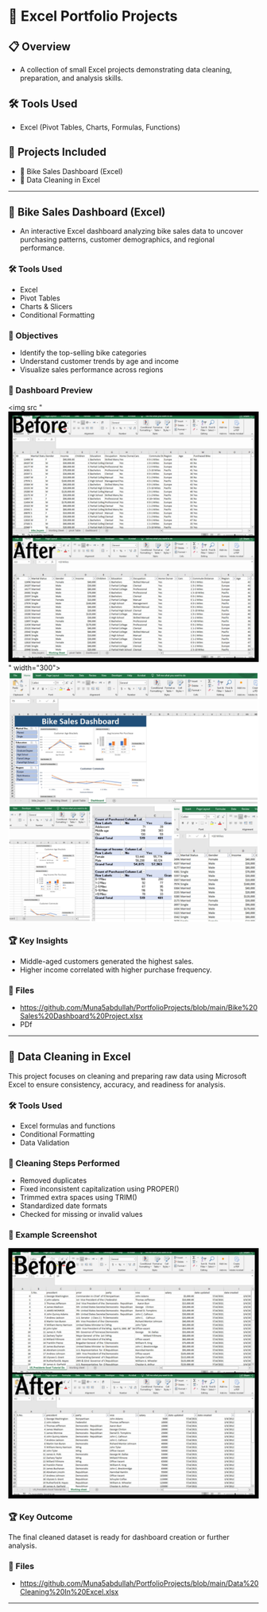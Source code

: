 # 📁 Excel Portfolio Projects

## 📋 Overview
-  A collection of small Excel projects demonstrating data cleaning, preparation, and analysis skills.

## 🛠 Tools Used
- Excel (Pivot Tables, Charts, Formulas, Functions)

## 📂 Projects Included
- 🚴 Bike Sales Dashboard (Excel)
- 🧹 Data Cleaning in Excel

---

## 🚴 Bike Sales Dashboard (Excel)

 -  An interactive Excel dashboard analyzing bike sales data to uncover purchasing patterns, customer demographics, and regional performance.

 ### 🛠 Tools Used
- Excel  
- Pivot Tables  
- Charts & Slicers  
- Conditional Formatting

### 🎯 Objectives
- Identify the top-selling bike categories  
- Understand customer trends by age and income  
- Visualize sales performance across regions

### 📸 Dashboard Preview
<img src "![bike](images/bike.jpg)" width="300">
![bike2](images/bike2.jpg)

### 🏆 Key Insights
- Middle-aged customers generated the highest sales.  
- Higher income correlated with higher purchase frequency.  

### 📂 Files
- https://github.com/Muna5abdullah/PortfolioProjects/blob/main/Bike%20Sales%20Dashboard%20Project.xlsx
- PDf

---

## 🧹 Data Cleaning in Excel

This project focuses on cleaning and preparing raw data using Microsoft Excel to ensure consistency, accuracy, and readiness for analysis.

### 🛠 Tools Used
- Excel formulas and functions  
- Conditional Formatting  
- Data Validation

### 🔧 Cleaning Steps Performed
- Removed duplicates  
- Fixed inconsistent capitalization using PROPER()  
- Trimmed extra spaces using TRIM()  
- Standardized date formats  
- Checked for missing or invalid values

### 📸 Example Screenshot
 ![cleaning](images/cleaning.jpg)

### 🏆 Key Outcome
The final cleaned dataset is ready for dashboard creation or further analysis.

### 📂 Files
- https://github.com/Muna5abdullah/PortfolioProjects/blob/main/Data%20Cleaning%20In%20Excel.xlsx
---
